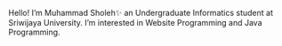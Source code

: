 Hello! I’m Muhammad Sholeh✨ an Undergraduate Informatics student at Sriwijaya University.
I’m interested in Website Programming and Java Programming.


<!---
Assyatier21/Assyatier21 is a ✨ special ✨ repository because its `README.md` (this file) appears on your GitHub profile.
You can click the Preview link to take a look at your changes.
--->
